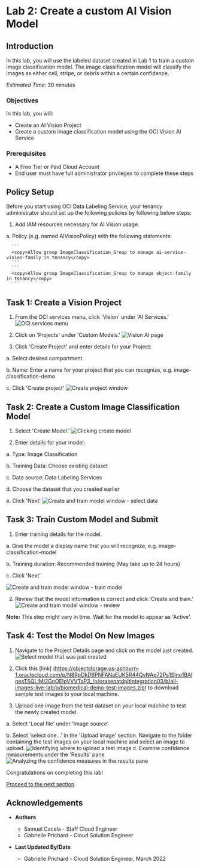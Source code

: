 # Lab 2: Create a custom AI Vision Model

## Introduction
In this lab, you will use the labeled dataset created in Lab 1 to train a custom image classification model. The image classification model will classify the images as either cell, stripe, or debris within a certain confidence.

*Estimated Time*: 30 minutes

### Objectives

In this lab, you will:
- Create an AI Vision Project
- Create a custom image classification model using the OCI Vision AI Service

### Prerequisites

- A Free Tier or Paid Cloud Account
- End user must have full administrator privileges to complete these steps

## **Policy Setup**

Before you start using OCI Data Labeling Service, your tenancy administrator should set up the following policies by following below steps:

1. Add IAM resources necessary for AI Vision usage.

  a. Policy (e.g. named AIVisionPolicy) with the following statements:

      ```
      <copy>Allow group ImageClassification_Group to manage ai-service-vision-family in tenancy</copy>
      ```
      ```
      <copy>Allow group ImageClassification_Group to manage object-family in tenancy</copy>
      ```


## **Task 1:** Create a Vision Project

1. From the OCI services menu, click 'Vision' under 'AI Services.'
![OCI services menu](./images/vision.png)

2. Click on 'Projects' under 'Custom Models.'
![Vision AI page](./images/click-on-projects.png)

3. Click 'Create Project' and enter details for your Project:

  a. Select desired compartment

  b. Name: Enter a name for your project that you can recognize, e.g. image-classification-demo

  c. Click 'Create project'
  ![Create project window](./images/create-project.png)

## **Task 2:** Create a Custom Image Classification Model

1. Select 'Create Model.'
![Clicking create model](./images/create-model.png)

2. Enter details for your model:

  a. Type: Image Classification

  b. Training Data: Choose existing dataset

  c. Data source: Data Labeling Services

  d. Choose the dataset that you created earlier

  e. Click 'Next'
  ![Create and train model window - select data](./images/model-details.png)

## **Task 3:** Train Custom Model and Submit
1. Enter training details for the model.

  a. Give the model a display name that you will recognize, e.g. image-classification-model

  b. Training duration: Recommended training (May take up to 24 hours)

  c. Click 'Next'

  ![Create and train model window - train model](./images/model-training-details.png)


2. Review that the model information is correct and click 'Create and train.'
![Create and train model window - review](./images/create-and-train.png)

**Note:** This step might vary in time. Wait for the model to appear as 'Active'.

## **Task 4:** Test the Model On New Images

1. Navigate to the Project Details page and click on the model just created.
![Select model that was just created](./images/project-detail-page.png)

2. Click this [link] (https://objectstorage.us-ashburn-1.oraclecloud.com/p/N8RpDkD6PNFANaEUK5R44QvNAp72Ps1SIno1BAlnesTSQLIMi2GnOEIpVVVTaP3_/n/orasenatdpltintegration03/b/all-images-live-lab/o/biomedical-demo-test-images.zip) to download sample test images to your local machine.

3. Upload one image from the test dataset on your local machine to test the newly created model.

  a. Select 'Local file' under 'Image source'

  b. Select 'select one...' in the 'Upload image' section. Navigate to the folder containing the test images on your local machine and select an image to upload.
  ![Identifying where to upload a test image](./images/upload-image.png)
   c. Examine confidence measurements under the 'Results' pane
   ![Analyzing the confidence measures in the results pane](./images/test-image.png)





Congratulations on completing this lab!

[Proceed to the next section](#next).

## Acknowledgements
* **Authors**
    * Samuel Cacela - Staff Cloud Engineer
    * Gabrielle Prichard - Cloud Solution Engineer

* **Last Updated By/Date**
    * Gabrielle Prichard - Cloud Solution Engineer, March 2022
